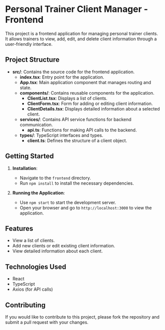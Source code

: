 # Personal Trainer Client Manager - Frontend

This project is a frontend application for managing personal trainer clients. It allows trainers to view, add, edit, and delete client information through a user-friendly interface.

## Project Structure

- **src/**: Contains the source code for the frontend application.
  - **index.tsx**: Entry point for the application.
  - **App.tsx**: Main application component that manages routing and state.
  - **components/**: Contains reusable components for the application.
    - **ClientList.tsx**: Displays a list of clients.
    - **ClientForm.tsx**: Form for adding or editing client information.
    - **ClientDetails.tsx**: Displays detailed information about a selected client.
  - **services/**: Contains API service functions for backend communication.
    - **api.ts**: Functions for making API calls to the backend.
  - **types/**: TypeScript interfaces and types.
    - **client.ts**: Defines the structure of a client object.

## Getting Started

1. **Installation**: 
   - Navigate to the `frontend` directory.
   - Run `npm install` to install the necessary dependencies.

2. **Running the Application**: 
   - Use `npm start` to start the development server.
   - Open your browser and go to `http://localhost:3000` to view the application.

## Features

- View a list of clients.
- Add new clients or edit existing client information.
- View detailed information about each client.

## Technologies Used

- React
- TypeScript
- Axios (for API calls)

## Contributing

If you would like to contribute to this project, please fork the repository and submit a pull request with your changes.